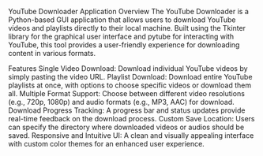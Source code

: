 YouTube Downloader Application
Overview
The YouTube Downloader is a Python-based GUI application that allows users to download YouTube videos and playlists directly to their local machine. Built using the Tkinter library for the graphical user interface and pytube for interacting with YouTube, this tool provides a user-friendly experience for downloading content in various formats.

Features
Single Video Download: Download individual YouTube videos by simply pasting the video URL.
Playlist Download: Download entire YouTube playlists at once, with options to choose specific videos or download them all.
Multiple Format Support: Choose between different video resolutions (e.g., 720p, 1080p) and audio formats (e.g., MP3, AAC) for download.
Download Progress Tracking: A progress bar and status updates provide real-time feedback on the download process.
Custom Save Location: Users can specify the directory where downloaded videos or audios should be saved.
Responsive and Intuitive UI: A clean and visually appealing interface with custom color themes for an enhanced user experience.
